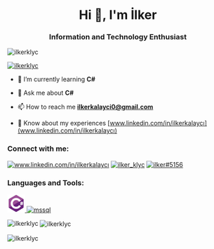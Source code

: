 <h1 align="center">Hi 👋, I'm İlker</h1>
<h3 align="center">Information and Technology Enthusiast</h3>

<p align="left"> <img src="https://komarev.com/ghpvc/?username=ilkerklyc&label=Profile%20views&color=0e75b6&style=flat" alt="ilkerklyc" /> </p>

<p align="left"> <a href="https://github.com/ryo-ma/github-profile-trophy"><img src="https://github-profile-trophy.vercel.app/?username=ilkerklyc" alt="ilkerklyc" /></a> </p>

- 🌱 I’m currently learning **C#**

- 💬 Ask me about **C#**

- 📫 How to reach me **ilkerkalayci0@gmail.com**

- 📄 Know about my experiences [www.linkedin.com/in/ilkerkalaycı](www.linkedin.com/in/ilkerkalaycı)

<h3 align="left">Connect with me:</h3>
<p align="left">
<a href="https://linkedin.com/in/www.linkedin.com/in/ilkerkalaycı" target="blank"><img align="center" src="https://raw.githubusercontent.com/rahuldkjain/github-profile-readme-generator/master/src/images/icons/Social/linked-in-alt.svg" alt="www.linkedin.com/in/ilkerkalaycı" height="30" width="40" /></a>
<a href="https://instagram.com/ilker_klyc" target="blank"><img align="center" src="https://raw.githubusercontent.com/rahuldkjain/github-profile-readme-generator/master/src/images/icons/Social/instagram.svg" alt="ilker_klyc" height="30" width="40" /></a>
<a href="https://discord.gg/ilker#5156" target="blank"><img align="center" src="https://raw.githubusercontent.com/rahuldkjain/github-profile-readme-generator/master/src/images/icons/Social/discord.svg" alt="ilker#5156" height="30" width="40" /></a>
</p>

<h3 align="left">Languages and Tools:</h3>
<p align="left"> <a href="https://www.w3schools.com/cs/" target="_blank" rel="noreferrer"> <img src="https://raw.githubusercontent.com/devicons/devicon/master/icons/csharp/csharp-original.svg" alt="csharp" width="40" height="40"/> </a> <a href="https://www.microsoft.com/en-us/sql-server" target="_blank" rel="noreferrer"> <img src="https://www.svgrepo.com/show/303229/microsoft-sql-server-logo.svg" alt="mssql" width="40" height="40"/> </a> </p>

<p><img align="left" src="https://github-readme-stats.vercel.app/api/top-langs?username=ilkerklyc&show_icons=true&locale=en&layout=compact" alt="ilkerklyc" /></p>

<p>&nbsp;<img align="center" src="https://github-readme-stats.vercel.app/api?username=ilkerklyc&show_icons=true&locale=en" alt="ilkerklyc" /></p>

<p><img align="center" src="https://github-readme-streak-stats.herokuapp.com/?user=ilkerklyc&" alt="ilkerklyc" /></p>
